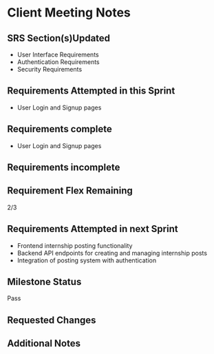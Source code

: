 # Client Meeting Notes

## SRS Section(s)Updated

- User Interface Requirements
- Authentication Requirements
- Security Requirements

## Requirements Attempted in this Sprint

- User Login and Signup pages

## Requirements complete

- User Login and Signup pages

## Requirements incomplete


## Requirement Flex Remaining

2/3

## Requirements Attempted in next Sprint

- Frontend internship posting functionality
- Backend API endpoints for creating and managing internship posts
- Integration of posting system with authentication

## Milestone Status

Pass

## Requested Changes


## Additional Notes


